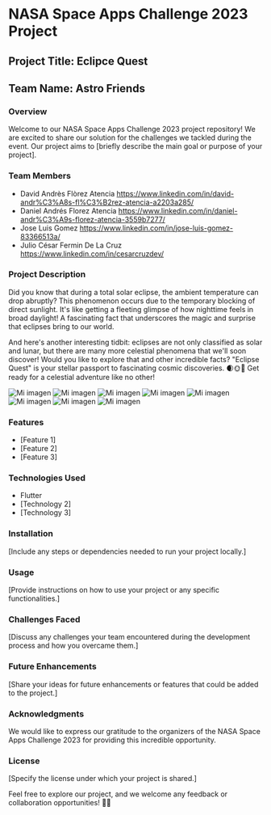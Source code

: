 # NASA Space Apps Challenge 2023 Project

## Project Title: Eclipce Quest

## Team Name: Astro Friends

### Overview
Welcome to our NASA Space Apps Challenge 2023 project repository! We are excited to share our solution for the challenges we tackled during the event. Our project aims to [briefly describe the main goal or purpose of your project].

### Team Members
- David Andrès Flòrez Atencia https://www.linkedin.com/in/david-andr%C3%A8s-fl%C3%B2rez-atencia-a2203a285/
- Daniel Andrés Florez Atencia https://www.linkedin.com/in/daniel-andr%C3%A9s-florez-atencia-3559b7277/
- Jose Luis Gomez https://www.linkedin.com/in/jose-luis-gomez-83366513a/
- Julio César Fermin De La Cruz https://www.linkedin.com/in/cesarcruzdev/

### Project Description

Did you know that during a total solar eclipse, the ambient temperature can drop abruptly? This phenomenon occurs due to the temporary blocking of direct sunlight. It's like getting a fleeting glimpse of how nighttime feels in broad daylight! A fascinating fact that underscores the magic and surprise that eclipses bring to our world.

And here's another interesting tidbit: eclipses are not only classified as solar and lunar, but there are many more celestial phenomena that we'll soon discover! Would you like to explore that and other incredible facts? "Eclipse Quest" is your stellar passport to fascinating cosmic discoveries. 🌒🌞🔭 Get ready for a celestial adventure like no other!

![Mi imagen](https://raw.githubusercontent.com/jolugoba/images/main/1.PNG)
![Mi imagen](https://raw.githubusercontent.com/jolugoba/images/main/2.PNG)
![Mi imagen](https://raw.githubusercontent.com/jolugoba/images/main/3.PNG)
![Mi imagen](https://raw.githubusercontent.com/jolugoba/images/main/4.PNG)
![Mi imagen](https://raw.githubusercontent.com/jolugoba/images/main/5.PNG)
![Mi imagen](https://raw.githubusercontent.com/jolugoba/images/main/6.PNG)
![Mi imagen](https://raw.githubusercontent.com/jolugoba/images/main/7.PNG)
![Mi imagen](https://raw.githubusercontent.com/jolugoba/images/main/8.PNG)

### Features
- [Feature 1]
- [Feature 2]
- [Feature 3]

### Technologies Used
- Flutter
- [Technology 2]
- [Technology 3]

### Installation
[Include any steps or dependencies needed to run your project locally.]

### Usage
[Provide instructions on how to use your project or any specific functionalities.]

### Challenges Faced
[Discuss any challenges your team encountered during the development process and how you overcame them.]

### Future Enhancements
[Share your ideas for future enhancements or features that could be added to the project.]

### Acknowledgments
We would like to express our gratitude to the organizers of the NASA Space Apps Challenge 2023 for providing this incredible opportunity.

### License
[Specify the license under which your project is shared.]

Feel free to explore our project, and we welcome any feedback or collaboration opportunities! 🚀✨
